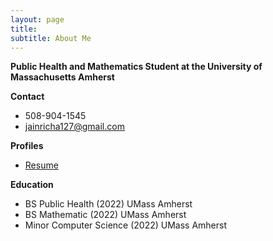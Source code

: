 ```yaml
---
layout: page
title: 
subtitle: About Me
---
```


**Public Health and Mathematics Student at the University of Massachusetts Amherst**

**Contact**
* 508-904-1545
* jainricha127@gmail.com

**Profiles**
* [Resume](Resume_Richa_Jain.pdf)

**Education**
* BS Public Health (2022) UMass Amherst
* BS Mathematic (2022) UMass Amherst
* Minor Computer Science (2022) UMass Amherst



